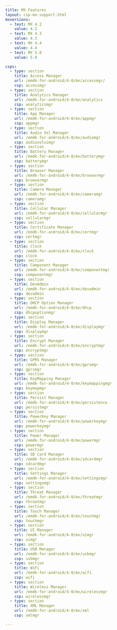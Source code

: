```yaml
---
title: MX Features
layout: csp-mx-support.html
mxversions:
  - text: MX 4.2
    value: 4.2
  - text: MX 4.3
    value: 4.3
  - text: MX 4.4
    value: 4.4
  - text: MX 5.0
    value: 5.0

csps:
  - type: section
    title: Access Manager
    url: /emdk-for-android/4-0/mx/accessmgr/
    csp: accessmgr
  - type: section
    title: Analytics Manager
    url: /emdk-for-android/4-0/mx/analytics
    csp: analyticsmgr
  - type: section
    title: App Manager
    url: /emdk-for-android/4-0/mx/appmgr
    csp: appmgr
  - type: section
    title: Audio Vol Manager
    url: /emdk-for-android/4-0/mx/audiomgr
    csp: audiovoluimgr
  - type: section
    title: Battery Manager
    url: /emdk-for-android/4-0/mx/batterymgr
    csp: batterymgr
  - type: section
    title: Browser Manager
    url: /emdk-for-android/4-0/mx/browsermgr
    csp: browsermgr
  - type: section
    title: Camera Manager
    url: /emdk-for-android/4-0/mx/cameramgr
    csp: cameramgr
  - type: section
    title: Cellular Manager
    url: /emdk-for-android/4-0/mx/cellularmgr
    csp: cellularmgr
  - type: section
    title: Certificate Manager
    url: /emdk-for-android/4-0/mx/certmgr
    csp: certmgr
  - type: section
    title: Clock
    url: /emdk-for-android/4-0/mx/clock
    csp: clock
  - type: section
    title: Component Manager
    url: /emdk-for-android/4-0/mx/componentmgr
    csp: componentmgr
  - type: section
    title: DevAdmin 
    url: /emdk-for-android/4-0/mx/devadmin
    csp: devadmin
  - type: section
    title: DHCP Option Manager 
    url: /emdk-for-android/4-0/mx/dhcp
    csp: dhcpoptionmgr
  - type: section
    title: Display Manager 
    url: /emdk-for-android/4-0/mx/displaymgr
    csp: displaymgr
  - type: section
    title: Encrypt Manager 
    url: /emdk-for-android/4-0/mx/encryptmgr
    csp: encryptmgr
  - type: section
    title: GPRS Manager 
    url: /emdk-for-android/4-0/mx/gprsmgr
    csp: gprsmgr
  - type: section
    title: KeyMapping Manager 
    url: /emdk-for-android/4-0/mx/keymappingmgr
    csp: keymapmgr
  - type: section
    title: Persist Manager 
    url: /emdk-for-android/4-0/mx/persistence
    csp: persistmgr
  - type: section
    title: PowerKey Manager 
    url: /emdk-for-android/4-0/mx/powerkeymgr
    csp: powerkeymgr
  - type: section
    title: Power Manager 
    url: /emdk-for-android/4-0/mx/powermgr
    csp: powermgr
  - type: section
    title: SD Card Manager 
    url: /emdk-for-android/4-0/mx/sdcardmgr
    csp: sdcardmgr
  - type: section
    title: Settings Manager 
    url: /emdk-for-android/4-0/mx/settingsmgr
    csp: settingsmgr
  - type: section
    title: Threat Manager 
    url: /emdk-for-android/4-0/mx/threatmgr
    csp: threatmgr
  - type: section
    title: Touch Manager 
    url: /emdk-for-android/4-0/mx/touchmgr
    csp: touchmgr
  - type: section
    title: UI Manager 
    url: /emdk-for-android/4-0/mx/uimgr
    csp: uimgr
  - type: section
    title: USB Manager 
    url: /emdk-for-android/4-0/mx/usbmgr
    csp: usbmgr
  - type: section
    title: WiFi 
    url: /emdk-for-android/4-0/mx/wifi
    csp: wifi
  - type: section
    title: Wireless Manager 
    url: /emdk-for-android/4-0/mx/wirelessmgr
    csp: wirelessmgr
  - type: section
    title: XML Manager 
    url: /emdk-for-android/4-0/mx/xml
    csp: xmlmgr

---
```

 